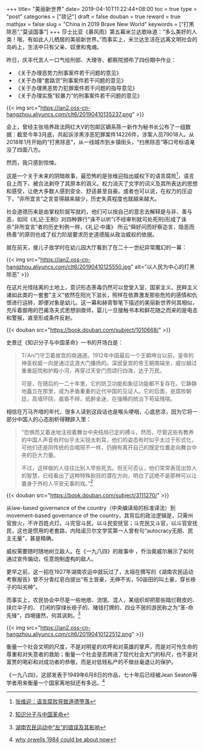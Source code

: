 +++
title= "美丽新世界"
date= 2019-04-10T11:22:44+08:00
toc = true
type = "post"
categories = ["琐记"]
draft = false
douban = true
reward = true
mathjax = false
slug = "China in 2019 Brave New World"
keywords = ["打黑除恶","莫谈国事"]
+++
莎士比亚《暴风雨》第五幕米兰达歌咏道：“多么美好的人类！哦，有如此人儿栖居的美丽新世界。”而事实上，米兰达生活在远离文明社会的岛屿上，生活中只有父亲、奴隶和鬼魂。

昨日，庆丰代言人一口气给刑部、大理寺、都察院颁布了四份期中作业：

- 《关于办理恶势力刑事案件若干问题的意见》
- 《关于办理“套路贷”刑事案件若干问题的意见》
- 《关于办理黑恶势力犯罪案件若干问题的指导意见》
- 《关于办理实施“软暴力”的刑事案件若干问题的意见》

{{< img src="https://ian2.oss-cn-hangzhou.aliyuncs.com/clt6/20190410135237.png" >}}

会上，曾经主张培养政法网红大V的包邮区嫡系陈一新作为秘书长公布了一组数据：截至今年3月底，共起诉涉黑涉恶犯罪案件14226件，涉案人员79018人。从2018年1月开始的“打黑除恶”，从一线城市到乡镇街头，“扫黑除恶”等口号标语淹没了四面八方。

然而，我只感到惊悚。
<!--more-->
这是一个关于未来的阴暗故事，最恐怖的是张维迎指出威权下的语言腐败[^1]，语言自上而下、被合法剥夺了其原本的涵义。权力消灭了文字的词义及其所表达的思想和感受，让绝大多数人感到安全、舒适甚至自豪。或者也可以说，在权力的压迫下，“非所宜言”之言变得越来越少，历史失真程度也就越来越大。

社会道德历来是由掌权阶层写就的，他们可以按自己的意志去解释是与非、善与恶，如同《礼记·王制》对四种罪行“诛不以听”(不经审判就可处死刑)形成了诛杀“非所宜言”者的历史判例一样，《礼记·中庸》 所云“舜好问而好察迩言，隐恶而扬善”的原则也成了权力阶层要求历史道德服从政治威权的依据。

就在前天，接儿子放学时在幼儿园大厅看到了在二十一世纪异常魔幻的一幕：

{{< img src="https://ian2.oss-cn-hangzhou.aliyuncs.com/clt6/20190410125550.jpg" alt="以人民为中心的打黑除恶" >}}

在这片光怪陆离的土地上，意识形态荼毒仍然可以登堂入室，国家主义、民粹主义诸如此类的一套套"主义"依然在阳光下滋长，照样在依靠激发那些危险的感情和仇恨进行运转，即便对象是幼儿。这一幕和赫胥黎笔下描述的美丽新世界何其相似，充斥着御用的巴甫洛夫式思想驯兽师，婴儿一旦接触书本和鲜花随之而来的是电击和警报，直至形成条件反射。

{{< douban src="https://book.douban.com/subject/1010668/" >}}

史景迁《知识分子与中国革命》一书的开场白是：

>Ti'An门守卫着故宫的南通道。1912年中国最后一个王朝垮台以前，皇帝的神圣权威一向是通过这道大门播扬的。深居皇宫的帝王朝南端坐，威仪越过重重庭院和护殿小河，再穿过天安门而颂行四海，达于万民。
>
>可是，在随后的一二十年里，它的防卫功能和象征功能都不复存在。它静静地矗立在那里，成为矛盾重重的近代中国的见证人。它的后面，是腐败朝廷，高墙环绕，晨昏不辨，纸醉金迷，在强横的统治下苟延残喘。

相信在万马齐喑的年代，很多人读到这段话也是喉头哽咽，心底悲凉，因为它将一部分中国人的心态剖析得鞭辟入里：

>“恐惧而又着迷地注视着舞台中央结局已定的搏斗，然而，尽管这些有教养的中国人声音有时似乎太尖锐太刺耳，他们的姿态有时似乎太过于形式化，可他们还是同传统的合唱班不一样，仍拥有离开自己的既定位置走向舞台中央的巨大力量。
>
>不过，这样做的人往往比别人早些死去。但无可否认，他们常常表现出惊人的智慧，已经看出了这种特殊剧目的潜在方向，明白了这绝不是那种可以让置身于外的人平安无事的戏。”[^2]

{{< douban src="https://book.douban.com/subject/3111270/" >}}

从law-based governance of the country（中央编译局的标准译法）到movement-based governance of the country，其背后的政治逻辑是，只需州官放火，不许百姓点灯。斗完官斗民，以斗民安抚官；斗完民又斗官，以斗官安抚民，这也是惯用的老套路，内陆诺贝尔文学奖第一人曾有句“autocracy无胆、民主无量”，甚是精确。

威权需要随时随地树立敌人。在《一九八四》的故事中 ，乔治奥威尔展示了如何通过宣传煽动，任意炮制虚构的敌人。

更早之前，这一招在1927年湖南农运中就玩过了，太祖在撰写的《湖南农民运动考察报告》曾不分青红皂白提出“有土皆豪，无绅不劣，50亩田的叫土豪，穿长褂子的叫劣绅”。

而事实上，农民协会中尽是一些地痞、流氓、混人，某组织却把那些踏烂鞋皮的、挟烂伞子的、 打闲的穿绿长褂子的、赌钱打牌的、四业不居的游民称之为“革-命先锋”，四境骚然，何其讽刺。[^3]

{{< img src="https://ian2.oss-cn-hangzhou.aliyuncs.com/clt6/20190410122512.png" >}}

衡量一个社会文明的尺度，不是对明星的欢呼和对英雄的掌声，而是对可怜生命的尊重和对失意者的救助；衡量一个社会是否跨进了现代社会大门的标尺，也不是对富贾的喝彩和对成功者的恭敬，而是对低贱私产的不做丝毫退让的保护。﻿

《一九八四》，这部发表于1949年6月8日的作品，七十年后已经被Jean Seaton等学者用来衡量一个国家离地狱还有多远。[^4]


[^1]: [张维迎：语言腐败导致道德堕落](https://finance.ifeng.com/news/special/beiyoucai3/)
[^2]: [知识分子与中国革命](https://book.douban.com/subject/1010668/)
[^3]: [湖南农民运动中“左”的错误及其影响](http://jds.cass.cn/webpic/web/jdsww/UploadFiles/zyqk/2010/12/201012151530180930.pdf)
[^4]: [why orwells 1984 could be about now](http://www.bbc.com/culture/story/20180507-why-orwells-1984-could-be-about-now)

